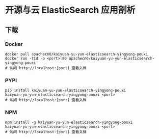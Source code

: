 # 开源与云 ElasticSearch 应用剖析

## 下载

### Docker

```
docker pull apachecn0/kaiyuan-yu-yun-elasticsearch-yingyong-pouxi
docker run -tid -p <port>:80 apachecn0/kaiyuan-yu-yun-elasticsearch-yingyong-pouxi
# 访问 http://localhost:{port} 查看文档
```

### PYPI

```
pip install kaiyuan-yu-yun-elasticsearch-yingyong-pouxi
kaiyuan-yu-yun-elasticsearch-yingyong-pouxi <port>
# 访问 http://localhost:{port} 查看文档
```

### NPM

```
npm install -g kaiyuan-yu-yun-elasticsearch-yingyong-pouxi
kaiyuan-yu-yun-elasticsearch-yingyong-pouxi <port>
# 访问 http://localhost:{port} 查看文档
```